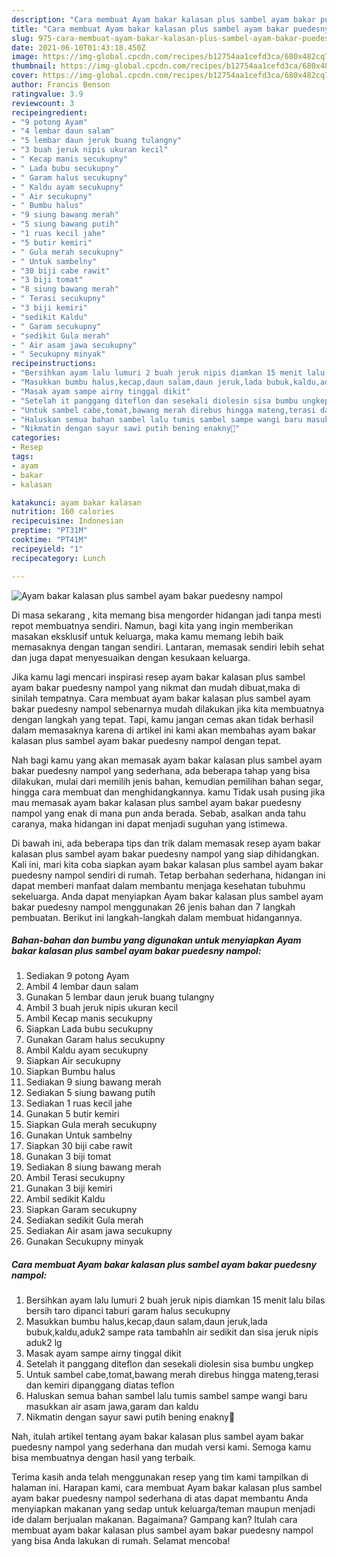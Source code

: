 ```yaml
---
description: "Cara membuat Ayam bakar kalasan plus sambel ayam bakar puedesny nampol yang lezat Untuk Jualan"
title: "Cara membuat Ayam bakar kalasan plus sambel ayam bakar puedesny nampol yang lezat Untuk Jualan"
slug: 975-cara-membuat-ayam-bakar-kalasan-plus-sambel-ayam-bakar-puedesny-nampol-yang-lezat-untuk-jualan
date: 2021-06-10T01:43:18.450Z
image: https://img-global.cpcdn.com/recipes/b12754aa1cefd3ca/680x482cq70/ayam-bakar-kalasan-plus-sambel-ayam-bakar-puedesny-nampol-foto-resep-utama.jpg
thumbnail: https://img-global.cpcdn.com/recipes/b12754aa1cefd3ca/680x482cq70/ayam-bakar-kalasan-plus-sambel-ayam-bakar-puedesny-nampol-foto-resep-utama.jpg
cover: https://img-global.cpcdn.com/recipes/b12754aa1cefd3ca/680x482cq70/ayam-bakar-kalasan-plus-sambel-ayam-bakar-puedesny-nampol-foto-resep-utama.jpg
author: Francis Benson
ratingvalue: 3.9
reviewcount: 3
recipeingredient:
- "9 potong Ayam"
- "4 lembar daun salam"
- "5 lembar daun jeruk buang tulangny"
- "3 buah jeruk nipis ukuran kecil"
- " Kecap manis secukupny"
- " Lada bubu secukupny"
- " Garam halus secukupny"
- " Kaldu ayam secukupny"
- " Air secukupny"
- " Bumbu halus"
- "9 siung bawang merah"
- "5 siung bawang putih"
- "1 ruas kecil jahe"
- "5 butir kemiri"
- " Gula merah secukupny"
- " Untuk sambelny"
- "30 biji cabe rawit"
- "3 biji tomat"
- "8 siung bawang merah"
- " Terasi secukupny"
- "3 biji kemiri"
- "sedikit Kaldu"
- " Garam secukupny"
- "sedikit Gula merah"
- " Air asam jawa secukupny"
- " Secukupny minyak"
recipeinstructions:
- "Bersihkan ayam lalu lumuri 2 buah jeruk nipis diamkan 15 menit lalu bilas bersih taro dipanci taburi garam halus secukupny"
- "Masukkan bumbu halus,kecap,daun salam,daun jeruk,lada bubuk,kaldu,aduk2 sampe rata tambahln air sedikit dan sisa jeruk nipis aduk2 lg"
- "Masak ayam sampe airny tinggal dikit"
- "Setelah it panggang diteflon dan sesekali diolesin sisa bumbu ungkep"
- "Untuk sambel cabe,tomat,bawang merah direbus hingga mateng,terasi dan kemiri dipanggang diatas teflon"
- "Haluskan semua bahan sambel lalu tumis sambel sampe wangi baru masukkan air asam jawa,garam dan kaldu"
- "Nikmatin dengan sayur sawi putih bening enakny🤤"
categories:
- Resep
tags:
- ayam
- bakar
- kalasan

katakunci: ayam bakar kalasan 
nutrition: 160 calories
recipecuisine: Indonesian
preptime: "PT31M"
cooktime: "PT41M"
recipeyield: "1"
recipecategory: Lunch

---
```



![Ayam bakar kalasan plus sambel ayam bakar puedesny nampol](https://img-global.cpcdn.com/recipes/b12754aa1cefd3ca/680x482cq70/ayam-bakar-kalasan-plus-sambel-ayam-bakar-puedesny-nampol-foto-resep-utama.jpg)

Di masa  sekarang , kita memang bisa mengorder hidangan jadi tanpa mesti repot membuatnya sendiri. Namun, bagi kita yang ingin memberikan masakan eksklusif untuk keluarga, maka kamu memang lebih baik memasaknya dengan tangan sendiri. Lantaran, memasak sendiri lebih sehat dan juga dapat menyesuaikan dengan kesukaan keluarga.

Jika kamu lagi mencari inspirasi resep ayam bakar kalasan plus sambel ayam bakar puedesny nampol yang nikmat dan mudah dibuat,maka di sinilah tempatnya. Cara membuat ayam bakar kalasan plus sambel ayam bakar puedesny nampol  sebenarnya mudah dilakukan jika kita membuatnya dengan langkah yang tepat. Tapi, kamu jangan cemas akan tidak berhasil dalam memasaknya 
karena di artikel ini kami akan membahas ayam bakar kalasan plus sambel ayam bakar puedesny nampol dengan tepat.  



Nah bagi kamu yang akan memasak ayam bakar kalasan plus sambel ayam bakar puedesny nampol yang sederhana, ada beberapa tahap yang bisa dilakukan, mulai dari memilih jenis bahan, kemudian pemilihan bahan segar, hingga cara membuat dan menghidangkannya. kamu Tidak usah pusing jika mau memasak ayam bakar kalasan plus sambel ayam bakar puedesny nampol yang enak di mana pun anda berada. Sebab, asalkan anda  tahu caranya, maka hidangan ini dapat menjadi suguhan yang istimewa.

Di bawah ini, ada beberapa tips dan trik dalam memasak resep ayam bakar kalasan plus sambel ayam bakar puedesny nampol yang siap dihidangkan. Kali ini, mari kita coba siapkan ayam bakar kalasan plus sambel ayam bakar puedesny nampol sendiri di rumah. Tetap berbahan sederhana, hidangan ini dapat memberi manfaat dalam membantu menjaga kesehatan tubuhmu sekeluarga. Anda dapat menyiapkan Ayam bakar kalasan plus sambel ayam bakar puedesny nampol menggunakan 26 jenis bahan dan 7 langkah pembuatan. Berikut ini langkah-langkah dalam membuat hidangannya.

<!--inarticleads1-->

##### Bahan-bahan dan bumbu yang digunakan untuk menyiapkan Ayam bakar kalasan plus sambel ayam bakar puedesny nampol:

1. Sediakan 9 potong Ayam
1. Ambil 4 lembar daun salam
1. Gunakan 5 lembar daun jeruk buang tulangny
1. Ambil 3 buah jeruk nipis ukuran kecil
1. Ambil  Kecap manis secukupny
1. Siapkan  Lada bubu secukupny
1. Gunakan  Garam halus secukupny
1. Ambil  Kaldu ayam secukupny
1. Siapkan  Air secukupny
1. Siapkan  Bumbu halus
1. Sediakan 9 siung bawang merah
1. Sediakan 5 siung bawang putih
1. Sediakan 1 ruas kecil jahe
1. Gunakan 5 butir kemiri
1. Siapkan  Gula merah secukupny
1. Gunakan  Untuk sambelny
1. Siapkan 30 biji cabe rawit
1. Gunakan 3 biji tomat
1. Sediakan 8 siung bawang merah
1. Ambil  Terasi secukupny
1. Gunakan 3 biji kemiri
1. Ambil sedikit Kaldu
1. Siapkan  Garam secukupny
1. Sediakan sedikit Gula merah
1. Sediakan  Air asam jawa secukupny
1. Gunakan  Secukupny minyak




<!--inarticleads2-->

##### Cara membuat Ayam bakar kalasan plus sambel ayam bakar puedesny nampol:

1. Bersihkan ayam lalu lumuri 2 buah jeruk nipis diamkan 15 menit lalu bilas bersih taro dipanci taburi garam halus secukupny
1. Masukkan bumbu halus,kecap,daun salam,daun jeruk,lada bubuk,kaldu,aduk2 sampe rata tambahln air sedikit dan sisa jeruk nipis aduk2 lg
1. Masak ayam sampe airny tinggal dikit
1. Setelah it panggang diteflon dan sesekali diolesin sisa bumbu ungkep
1. Untuk sambel cabe,tomat,bawang merah direbus hingga mateng,terasi dan kemiri dipanggang diatas teflon
1. Haluskan semua bahan sambel lalu tumis sambel sampe wangi baru masukkan air asam jawa,garam dan kaldu
1. Nikmatin dengan sayur sawi putih bening enakny🤤




Nah, itulah artikel tentang  ayam bakar kalasan plus sambel ayam bakar puedesny nampol  yang sederhana dan mudah versi kami. Semoga kamu bisa membuatnya dengan hasil yang terbaik. 

Terima kasih anda telah menggunakan resep yang tim kami tampilkan di halaman ini. Harapan kami, cara membuat  Ayam bakar kalasan plus sambel ayam bakar puedesny nampol sederhana di atas dapat membantu Anda menyiapkan makanan yang sedap untuk keluarga/teman maupun menjadi ide dalam berjualan makanan. Bagaimana? Gampang kan? Itulah cara membuat ayam bakar kalasan plus sambel ayam bakar puedesny nampol yang bisa Anda lakukan di rumah. Selamat mencoba!


